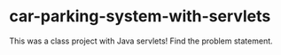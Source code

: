 # car-parking-system-with-servlets
This was a class project with Java servlets! Find the problem statement.
